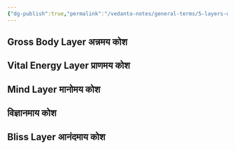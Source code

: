 ```yaml
---
{"dg-publish":true,"permalink":"/vedanta-notes/general-terms/5-layers-of-body/"}
---
```


## Gross Body Layer अन्नमय कोश 

## Vital  Energy Layer प्राणमय कोश 

## Mind Layer मानोमय कोश 

## विज्ञानमाय कोश 

## Bliss Layer आनंदमाय कोश 






